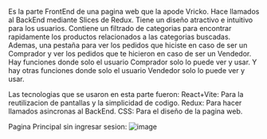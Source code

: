 Es la parte FrontEnd de una pagina web que la apode Vricko. Hace llamados al BackEnd mediante Slices de Redux. Tiene un diseño atractivo e intuitivo para los usuarios.
Contiene un filtrado de categorias para encontrar rapidamente los productos relacionados a las categorias buscadas. 
Ademas, una pestaña para ver los pedidos que hiciste en caso de ser un Comprador y ver los pedidos que te hicieron en caso de ser un Vendedor.
Hay funciones donde solo el usuario Comprador solo lo puede ver y usar. Y hay otras funciones donde solo el usuario Vendedor solo lo puede ver y usar.

Las tecnologias que se usaron en esta parte fueron:
React+Vite: Para la reutilizacion de pantallas y la simplicidad de codigo. 
Redux: Para hacer llamados asincronas al BackEnd.
CSS: Para el diseño de la pagina web.

Pagina Principal sin ingresar sesion:
![image](https://github.com/user-attachments/assets/aaa43abf-fba4-4683-83c6-df7e47382474)

